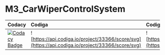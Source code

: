 # M3_CarWiperControlSystem

| Codacy | Codiga    | Codiga | Build | CppCheck |
| :----- | :-------- | :----- | :---- | :------- |
|  [![Codacy Badge](https://app.codacy.com/project/badge/Grade/315680a4cac6462d913be0f09d35c28d)](https://www.codacy.com/gh/sailesh10439/M3_CarWiperSystem/dashboard?utm_source=github.com&amp;utm_medium=referral&amp;utm_content=sailesh10439/M3_CarWiperSystem&amp;utm_campaign=Badge_Grade) | ![https://api.codiga.io/project/33366/score/svg](https://api.codiga.io/project/33366/score/svg) | ![https://api.codiga.io/project/33366/status/svg](https://api.codiga.io/project/33366/status/svg) | [![Build-Linux](https://github.com/sailesh10439/M3_CarWiperSystem/actions/workflows/Buil%20on%20Linux.yml/badge.svg)](https://github.com/sailesh10439/M3_CarWiperSystem/actions/workflows/Buil%20on%20Linux.yml) | [![Cppcheck Analysis](https://github.com/sailesh10439/M3_CarWiperSystem/actions/workflows/CppCheck_Analysis.yml/badge.svg)](https://github.com/sailesh10439/M3_CarWiperSystem/actions/workflows/CppCheck_Analysis.yml) |


